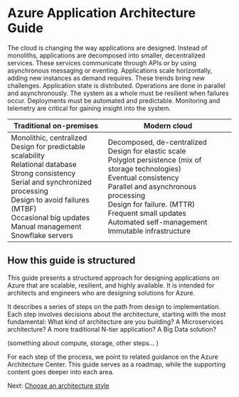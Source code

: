 # Azure Application Architecture Guide

The cloud is changing the way applications are designed. Instead of monoliths, applications are decomposed into smaller, decentralized services. These services communicate through APIs or by using asynchronous messaging or eventing. Applications scale horizontally, adding new instances as demand requires. These trends bring new challenges. Application state is distributed. Operations are done in parallel and asynchronously. The system as a whole must be resilient when failures occur. Deployments must be automated and predictable. Monitoring and telemetry are critical for gaining insight into the system.

<table>
<thead>
    <tr><th>Traditional on-premises</th><th>Modern cloud</th></tr>
</thead>
<tbody>
<tr><td>Monolithic, centralized<br/>
Design for predictable scalability<br/>
Relational database<br/>
Strong consistency<br/>
Serial and synchronized processing<br/>
Design to avoid failures (MTBF)<br/>
Occasional big updates<br/>
Manual management<br/>
Snowflake servers</td>
<td>
Decomposed, de-centralized<br/>
Design for elastic scale<br/>
Polyglot persistence (mix of storage technologies)<br/>
Eventual consistency<br/>
Parallel and asynchronous processing<br/>
Design for failure. (MTTR)<br/>
Frequent small updates<br/>
Automated self-management<br/>
Immutable infrastructure<br/>
</td>
</tbody>
</table>


## How this guide is structured

This guide presents a structured approach for designing applications on Azure that are scalable, resilient, and highly available. It is intended for architects and engineers who are designing solutions for Azure. 

<object data="./images/guide-steps.svg" type="image/svg+xml"></object>

It describes a series of steps on the path from design to implementation. Each step involves decisions about the architecture, starting with the most fundamental: What kind of architecture are you building? A Microservices architecture? A more traditional N-tier application? A Big Data solution?

(something about compute, storage, other steps... )

For each step of the process, we point to related guidance on the Azure Architecture Center. This guide serves as a roadmap, while the supporting content goes deeper into each area.

Next: [Choose an architecture style](./architecture-styles/index.md)


